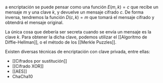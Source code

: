 a encriptación se puede pensar como una función $E(m, k) = c$ que recibe un mensaje $m$ y una clave $k$, y devuelve un mensaje cifrado $c$. De forma inversa, tendremos la función $D(c, k) = m$ que tomará el mensaje cifrado y obtendrá el mensaje original.

La única cosa que debería ser secreta cuando se envía un mensaje es la clave $k$. Para obtener la dicha clave, podemos utilizar el [[Algoritmo de Diffie-Hellman]], o el método de los [[Merkle Puzzles]].

Existen diversas técnicas de encriptación con clave privada, entre ellas:

- [[Cifrados por sustitución]]
- [[Cifrado XOR]]
- [[AES]]
- ChaCha10
